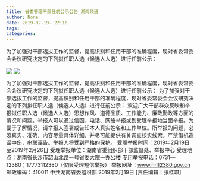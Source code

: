 ```yaml
---
title: 省委管理干部任前公示公告_湖南频道
author: None
date: 2019-02-19- 22:10
tags: 
categories: 
---
```

为了加强对干部选拔工作的监督，提高识别和任用干部的准确程度，现对省委常委会会议研究决定的下列拟任职人选（候选人人选）进行任前公示：
<!-- more -->
                
<img align="center" border="0" src="https://img.rednet.cn/2019/02-19/dcf4d9a3-3b3c-4f42-9635-9c09013a3e3b.jpg" />
                
<img align="center" border="0" src="http://p2.ifengimg.com/a/2016/0810/204c433878d5cf9size1_w16_h16.png" />
            
为了加强对干部选拔工作的监督，提高识别和任用干部的准确程度，现对省委常委会会议研究决定的下列拟任职人选（候选人人选）进行任前公示：
为了加强对干部选拔工作的监督，提高识别和任用干部的准确程度，现对省委常委会会议研究决定的下列拟任职人选（候选人人选）进行任前公示：
欢迎广大干部群众反映和举报拟任职人选（候选人人选）思想作风、道德品质、工作能力、廉政勤政等方面的情况和问题。举报人可以通过信函、电话、网络举报或到受理举报地当面举报。为便于了解情况，请举报人签署或告知本人真实姓名和工作单位。所举报的问题，必须真实、准确，内容尽量具体详细，并尽可能提供有关调查核实线索。严禁借机造谣中伤，串联诬告。举报人将受到严格的保护。
受理举报时间：2019年2月19日至2019年2月26日
受理举报单位：湖南省委组织部干部监督处、举报中心
受理地点：湖南省长沙市韶山北路一号省委大院一办公楼
专用举报电话：0731—12380；17773112380（仅限受理短信举报）
举报网址：www.hn12380.gov.cn
邮政编码：410011
中共湖南省委组织部
2019年2月19日
[责任编辑：张桂琪]
            
